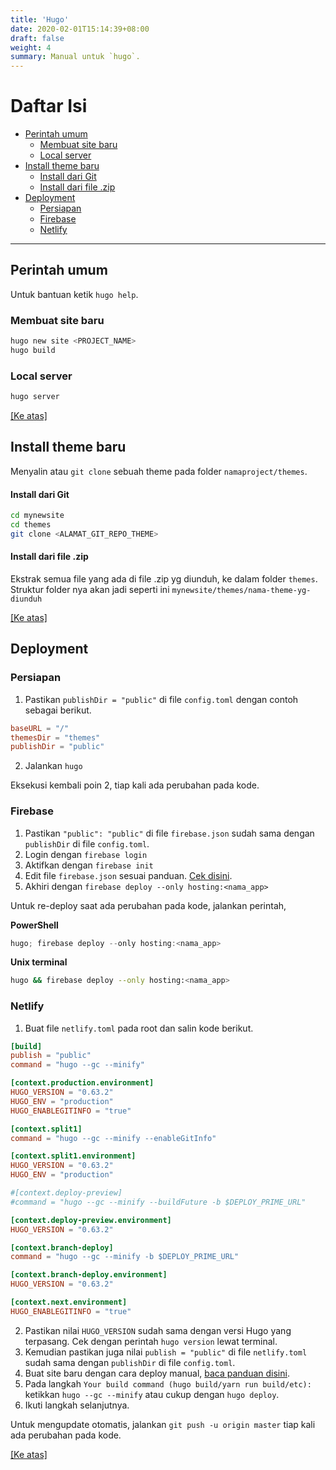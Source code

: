 ```yaml
---
title: 'Hugo'
date: 2020-02-01T15:14:39+08:00
draft: false
weight: 4
summary: Manual untuk `hugo`.
---
```


# <a name="top"></a>Daftar Isi

- [Perintah umum](#perintah-umum)
    - [Membuat site baru](#perintah-membuat-site-baru)
    - [Local server](#perintah-local-server)
- [Install theme baru](#install-theme)
    - [Install dari Git](#install-theme-dari-git)
    - [Install dari file .zip](#install-theme-dari-zip)
- [Deployment](#deployment)
    - [Persiapan](#deployment-persiapan)
    - [Firebase](#deployment-firebase)
    - [Netlify](#deployment-netlify)

---

## <a name="perintah-umum"></a>Perintah umum

Untuk bantuan ketik `hugo help`.

### <a name="perintah-membuat-site-baru"></a>Membuat site baru

```bash
hugo new site <PROJECT_NAME>
hugo build
```

### <a name="perintah-local-server"></a>Local server

```bash
hugo server
```

[[Ke atas]](#top)


## <a name="install-theme"></a>Install theme baru

Menyalin atau `git clone` sebuah theme pada folder `namaproject/themes`.

#### <a name="install-theme-dari-git"></a>Install dari Git

```bash
cd mynewsite
cd themes
git clone <ALAMAT_GIT_REPO_THEME>
```

#### <a name="install-theme-dari-zip"></a>Install dari file .zip

Ekstrak semua file yang ada di file .zip yg diunduh, ke dalam folder `themes`. Struktur folder nya akan jadi seperti ini `mynewsite/themes/nama-theme-yg-diunduh`

[[Ke atas]](#top)


## <a name="deployment"></a>Deployment

### <a name="deployment-persiapan"></a>Persiapan
1. Pastikan `publishDir = "public"` di file `config.toml` dengan contoh sebagai berikut.
```toml
baseURL = "/"
themesDir = "themes"
publishDir = "public"
```

2. Jalankan `hugo`

Eksekusi kembali poin 2, tiap kali ada perubahan pada kode.
### <a name="deployment-firebase"></a>Firebase
1. Pastikan `"public": "public"` di file `firebase.json` sudah sama dengan `publishDir` di file `config.toml`.
2. Login dengan `firebase login`
3. Aktifkan dengan `firebase init`
4. Edit file `firebase.json` sesuai panduan. [Cek disini](/manual/firebase/).
5. Akhiri dengan `firebase deploy --only hosting:<nama_app>`

Untuk re-deploy saat ada perubahan pada kode, jalankan perintah,

**PowerShell**
```powershell
hugo; firebase deploy --only hosting:<nama_app>
```

**Unix terminal**
```bash
hugo && firebase deploy --only hosting:<nama_app>
```

### <a name="deployment-netlify"></a>Netlify
1. Buat file `netlify.toml` pada root dan salin kode berikut.
```toml
[build]
publish = "public"
command = "hugo --gc --minify"

[context.production.environment]
HUGO_VERSION = "0.63.2"
HUGO_ENV = "production"
HUGO_ENABLEGITINFO = "true"

[context.split1]
command = "hugo --gc --minify --enableGitInfo"

[context.split1.environment]
HUGO_VERSION = "0.63.2"
HUGO_ENV = "production"

#[context.deploy-preview]
#command = "hugo --gc --minify --buildFuture -b $DEPLOY_PRIME_URL"

[context.deploy-preview.environment]
HUGO_VERSION = "0.63.2"

[context.branch-deploy]
command = "hugo --gc --minify -b $DEPLOY_PRIME_URL"

[context.branch-deploy.environment]
HUGO_VERSION = "0.63.2"

[context.next.environment]
HUGO_ENABLEGITINFO = "true"

```

2. Pastikan nilai `HUGO_VERSION` sudah sama dengan versi Hugo yang terpasang. Cek dengan perintah `hugo version` lewat terminal.
3. Kemudian pastikan juga nilai `publish = "public"` di file `netlify.toml` sudah sama dengan `publishDir` di file `config.toml`.
2. Buat site baru dengan cara deploy manual, [baca panduan disini](/manual/netlify/).
3. Pada langkah `Your build command (hugo build/yarn run build/etc):` ketikkan  `hugo --gc --minify` atau cukup dengan `hugo deploy`.
4. Ikuti langkah selanjutnya.

Untuk mengupdate otomatis, jalankan `git push -u origin master` tiap kali ada perubahan pada kode.

[[Ke atas]](#top)